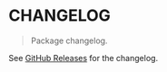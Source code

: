 # CHANGELOG

> Package changelog.

See [GitHub Releases](https://github.com/stdlib-js/math-base-special-rad2deg/releases) for the changelog.